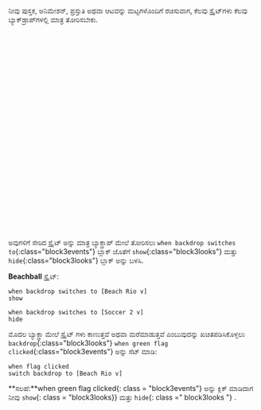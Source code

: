 ನೀವು ಪುಸ್ತಕ, ಅನಿಮೇಶನ್, ಪ್ರಸ್ತುತಿ ಅಥವಾ ಆಟವನ್ನು ಮಟ್ಟಗಳೊಂದಿಗೆ ರಚಿಸುವಾಗ, ಕೆಲವು ಸ್ಪ್ರೈಟ್‌ಗಳು ಕೆಲವು ಬ್ಯಾಕ್‌ಡ್ರಾಪ್‌ಗಳಲ್ಲಿ ಮಾತ್ರ ತೋರಿಸಬೇಕು.
<div class="scratch-preview" style="margin-left: 15px;">
  <iframe allowtransparency="true" width="485" height="402" src="" frameborder="0"></iframe>
</div>

ಅವುಗಳಿಗೆ ಸೇರಿದ ಸ್ಪ್ರೈಟ್ ಅನ್ನು ಮಾತ್ರ ಬ್ಯಾಕ್ಡ್ರಾಪ್ ಮೇಲೆ ತೋರಿಸಲು `when backdrop switches to`{:class="block3events"} ಬ್ಲಾಕ್ ಜೊತೆಗೆ `show`{:class="block3looks"} ಮತ್ತು `hide`{:class="block3looks"} ಬ್ಲಾಕ್ ಅನ್ನು ಬಳಸಿ.

**Beachball** ಸ್ಪ್ರೈಟ್:
```blocks3
when backdrop switches to [Beach Rio v]
show

when backdrop switches to [Soccer 2 v]
hide
```

ಮೊದಲ ಬ್ಯಾಕ್ಡ್ರಾ ಮೇಲೆ ಸ್ಪ್ರೈಟ್ ಗಳು ಕಾಣುತ್ತವೆ ಅಥವಾ ಮರೆಮಾಡುತ್ತವೆ ಎಂಬುವುದನ್ನು ಖಚಿತಪಡಿಸಿಕೊಳ್ಳಲು `backdrop`{:class="block3looks"} `when green flag clicked`{:class="block3events"} ಅನ್ನು ಸೆಟ್ ಮಾಡಿ:

```blocks3
when flag clicked
switch backdrop to [Beach Rio v]
```

**ಸಲಹೆ:**when green flag clicked</code>{: class = "block3events"} ಅನ್ನು ಕ್ಲಿಕ್ ಮಾಡಿದಾಗ ನೀವು `show`{: class = "block3looks}} ಮತ್ತು `hide`{: class =" block3looks "} .</p>
